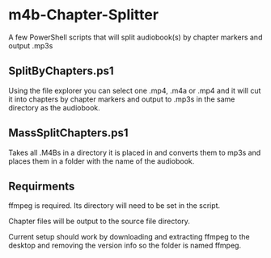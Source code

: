 # m4b-Chapter-Splitter
A few PowerShell scripts that will split audiobook(s) by chapter markers and output .mp3s

## SplitByChapters.ps1
Using the file explorer you can select one .mp4, .m4a or .mp4 and it will cut it into chapters by chapter markers and output to .mp3s in the same directory as the audiobook.

## MassSplitChapters.ps1
Takes all .M4Bs in a directory it is placed in and converts them to mp3s and places them in a folder with the name of the audiobook.

## Requirments
ffmpeg is required. Its directory will need to be set in the script.

Chapter files will be output to the source file directory.

Current setup should work by downloading and extracting ffmpeg to the desktop and removing the version info so the folder is named ffmpeg.
